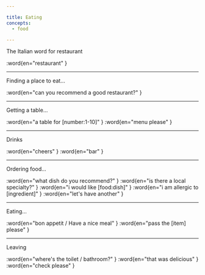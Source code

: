 ```yaml
---

title: Eating
concepts:
  - food

---
```


The Italian word for restaurant

:word{en="restaurant" }

--------------------------------------------------

Finding a place to eat...

:word{en="can you recommend a good restaurant?" }

--------------------------------------------------

Getting a table...

:word{en="a table for [number:1-10]" }
:word{en="menu please" }

--------------------------------------------------

Drinks

:word{en="cheers" }
:word{en="bar" }

--------------------------------------------------

Ordering food...

:word{en="what dish do you recommend?" }
:word{en="is there a local specialty?" }
:word{en="i would like [food:dish]" }
:word{en="i am allergic to [ingredient]" }
:word{en="let's have another" }

--------------------------------------------------

Eating...

:word{en="bon appetit / Have a nice meal" }
:word{en="pass the [item] please" }

--------------------------------------------------

Leaving

:word{en="where's the toilet / bathroom?" }
:word{en="that was delicious" }
:word{en="check please" }
